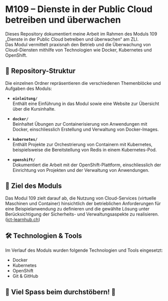 # M109 – Dienste in der Public Cloud betreiben und überwachen

Dieses Repository dokumentiert meine Arbeit im Rahmen des Moduls 109 „Dienste in der Public Cloud betreiben und überwachen“ am ZLI.  
Das Modul vermittelt praxisnah den Betrieb und die Überwachung von Cloud-Diensten mithilfe von Technologien wie Docker, Kubernetes und OpenShift.

## 📁 Repository-Struktur

Die einzelnen Ordner repräsentieren die verschiedenen Themenblöcke und Aufgaben des Moduls:

- **`einleitung/`**  
  Enthält eine Einführung in das Modul sowie eine Website zur Übersicht über die Kursinhalte.

- **`docker/`**  
  Beinhaltet Übungen zur Containerisierung von Anwendungen mit Docker, einschliesslich Erstellung und Verwaltung von Docker-Images.

- **`kubernetes/`**  
  Enthält Projekte zur Orchestrierung von Containern mit Kubernetes, beispielsweise die Bereitstellung von Redis in einem Kubernetes-Pod.

- **`openshift/`**  
  Dokumentiert die Arbeit mit der OpenShift-Plattform, einschliesslich der Einrichtung von Projekten und der Verwaltung von Anwendungen.

## 🎯 Ziel des Moduls

Das Modul 109 zielt darauf ab, die Nutzung von Cloud-Services (virtuelle Maschinen und Container) hinsichtlich der betrieblichen Anforderungen für eine Beispielanwendung zu definieren und die gewählte Lösung unter Berücksichtigung der Sicherheits- und Verwaltungsaspekte zu realisieren.  
([ict-learnhub.ch](https://www.ict-learnhub.ch/module/))

## 🛠️ Technologien & Tools

Im Verlauf des Moduls wurden folgende Technologien und Tools eingesetzt:

- Docker
- Kubernetes
- OpenShift
- Git & GitHub

## 🙌 Viel Spass beim durchstöbern! 🦆
